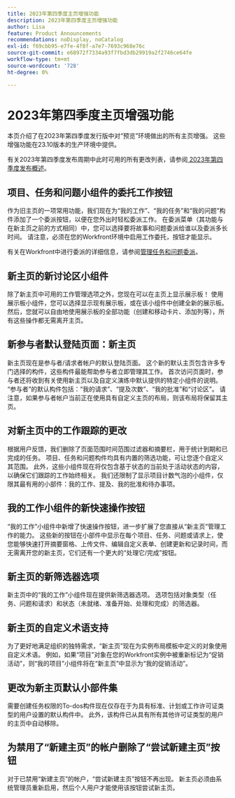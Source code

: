 ```yaml
---
title: 2023年第四季度主页增强功能
description: 2023年第四季度主页增强功能
author: Lisa
feature: Product Announcements
recommendations: noDisplay, noCatalog
exl-id: f69cbb95-e7fe-4f8f-a7e7-7693c968e76c
source-git-commit: e68972f7334a93f7fbd3db29919a2f2746ce64fe
workflow-type: tm+mt
source-wordcount: '728'
ht-degree: 0%

---
```


# 2023年第四季度主页增强功能

本页介绍了在2023年第四季度发行版中对“预览”环境做出的所有主页增强。 这些增强功能在23.10版本的生产环境中提供。

有关2023年第四季度发布周期中此时可用的所有更改列表，请参阅[ 2023年第四季度发布概述](/help/quicksilver/product-announcements/product-releases/23-q4-release-activity/23-q4-release-overview.md)。

## 项目、任务和问题小组件的委托工作按钮

作为旧主页的一项常用功能，我们现在为“我的工作”、“我的任务”和“我的问题”构件添加了一个委派按钮，以便在您外出时轻松委派工作。 在委派菜单（其功能与在新主页之前的方式相同）中，您可以选择要将故事和问题委派给谁以及委派多长时间。 请注意，必须在您的Workfront环境中启用工作委托，按钮才能显示。

有关在Workfront中进行委派的详细信息，请参阅[管理任务和问题委派](/help/quicksilver/manage-work/delegate-work/how-to-delegate-work.md)。

## 新主页的新讨论区小组件

除了新主页中可用的工作管理选项之外，您现在可以在主页上显示展示板！ 使用展示板小组件，您可以选择显示现有展示板，或在该小组件中创建全新的展示板。 然后，您就可以自由地使用展示板的全部功能（创建和移动卡片、添加列等），所有这些操作都无需离开主页。


## 新参与者默认登陆页面：新主页

新主页现在是参与者/请求者帐户的默认登陆页面。 这个新的默认主页包含许多专门选择的构件，这些构件最能帮助参与者立即管理其工作。 首次访问页面时，参与者还将收到有关使用新主页以及自定义演练中默认提供的特定小组件的说明。 “参与者”的默认构件包括：“我的请求”、“提及次数”、“我的批准”和“讨论区”。 请注意，如果参与者帐户当前正在使用具有自定义主页的布局，则该布局将保留其主页。


## 对新主页中的工作跟踪的更改

根据用户反馈，我们删除了页面范围时间范围过滤器和摘要栏，用于统计到期和已完成的任务。 项目、任务和问题构件均具有内置的筛选功能，可让您逐个自定义其范围。 此外，这些小组件现在将仅包含基于状态的当前处于活动状态的内容，以确保它们跟踪的工作始终相关。 我们还限制了显示项目计数气泡的小组件，仅限其最有用的小部件：我的工作、提及、我的批准和待办事项。


## 我的工作小组件的新快速操作按钮

“我的工作”小组件中新增了快速操作按钮，进一步扩展了您直接从“新主页”管理工作的能力。 这些新的按钮在小部件中显示在每个项目、任务、问题或请求上，使您能够快速打开摘要窗格、上传文件、编辑自定义表单、创建更新和记录时间，而无需离开您的新主页，它们还有一个更大的“处理它/完成”按钮。


## 新主页的新筛选器选项

新主页中的“我的工作”小组件现在提供新筛选器选项。 选项包括对象类型（任务、问题和请求）和状态（未就绪、准备开始、处理和完成）的筛选器。


## 新主页的自定义术语支持

为了更好地满足组织的独特需求，“新主页”现在为实例布局模板中定义的对象使用自定义术语。 例如，如果“项目”对象在您的Workfront实例中被重新标记为“促销活动”，则“我的项目”小组件将在“新主页”中显示为“我的促销活动”。


## 更改为新主页默认小部件集

需要创建任务权限的To-dos构件现在仅存在于为具有标准、计划或工作许可证类型的用户设置的默认构件中。 此外，该构件已从具有所有其他许可证类型的用户的主页中自动移除。


## 为禁用了“新建主页”的帐户删除了“尝试新建主页”按钮

对于已禁用“新建主页”的帐户，“尝试新建主页”按钮不再出现。 新主页必须由系统管理员重新启用，然后个人用户才能使用该按钮尝试新主页。

